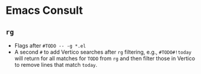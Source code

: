 # Emacs Consult

## `rg`

- Flags after `#TODO -- -g *.el`
- A second `#` to add Vertico searches after `rg` filtering, e.g., `#TODO#!today` will return for all matches for `TODO` from `rg` and then filter those in Vertico to remove lines that match `today`.
